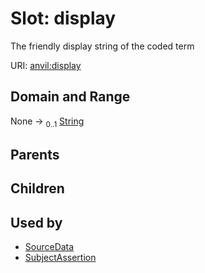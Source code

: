 
# Slot: display

The friendly display string of the coded term

URI: [anvil:display](https://anvilproject.org/acr-harmonized-data-model/display)


## Domain and Range

None &#8594;  <sub>0..1</sub> [String](types/String.md)

## Parents


## Children


## Used by

 * [SourceData](SourceData.md)
 * [SubjectAssertion](SubjectAssertion.md)
